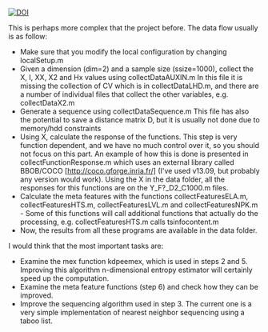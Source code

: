 [![DOI](https://zenodo.org/badge/211958367.svg)](https://zenodo.org/badge/latestdoi/211958367)


This is perhaps more complex that the project before. The data flow usually is as follow:

- Make sure that you modify the local configuration by changing localSetup.m
- Given a dimension (dim=2) and a sample size (ssize=1000), collect the X, I, XX, X2 and Hx values using collectDataAUXIN.m 
    In this file it is missing the collection of CV which is in collectDataLHD.m, 
    and there are a number of individual files that collect the other variables, e.g. collectDataX2.m
- Generate a sequence using collectDataSequence.m 
    This file has also the potential to save a distance matrix D, but it is usually not done due to memory/hdd constraints
- Using X, calculate the response of the functions. 
    This step is very function dependent, and we have no much control over it, 
    so you should not focus on this part. An example of how this is done is presented in collectFunctionResponse.m 
    which uses an external library called BBOB/COCO [http://coco.gforge.inria.fr/] 
    (I've used v13.09, but probably any version would work). 
    Using the X in the data folder, all the responses for this functions are on the Y_F?_D2_C1000.m files.
- Calculate the meta features with the functions collectFeaturesELA.m, collectFeaturesHTS.m, 
    collectFeaturesLVL.m and collectFeaturesNPK.m - Some of this functions will call additional functions that actually do the processing, 
    e.g. collectFeaturesHTS.m calls tsinfocontent.m
- Now, the results from all these programs are available in the data folder. 


I would think that the most important tasks are:

- Examine the mex function kdpeemex, which is used in steps 2 and 5. 
    Improving this algorithm n-dimensional entropy estimator will certainly speed up the computation.
- Examine the meta feature functions (step 6) and check how they can be improved.
- Improve the sequencing algorithm used in step 3. The current one is a very simple implementation of 
    nearest neighbor sequencing using a taboo list.
